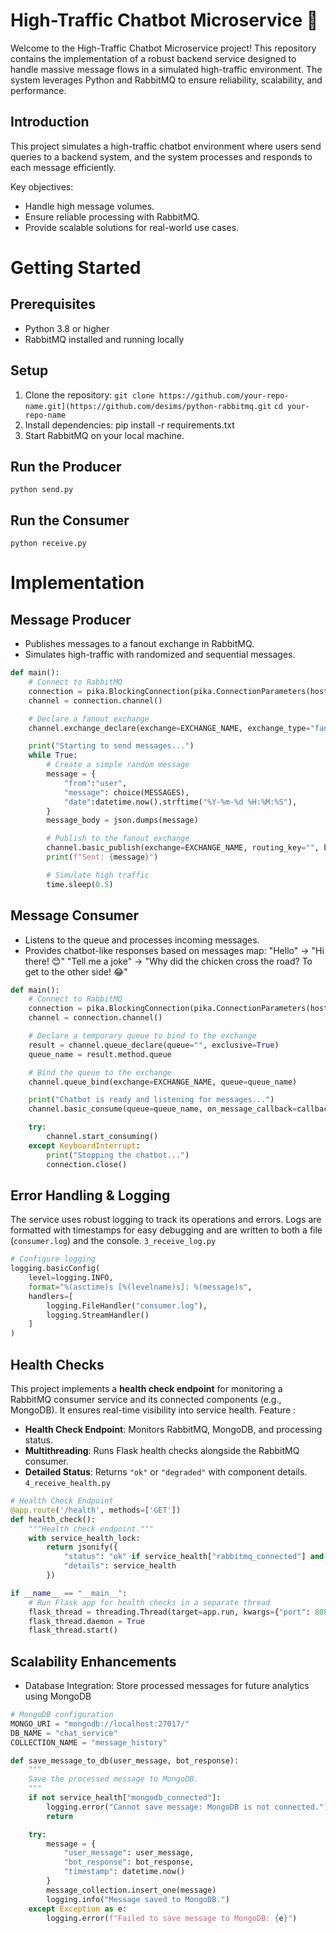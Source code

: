 # High-Traffic Chatbot Microservice 🌟

Welcome to the High-Traffic Chatbot Microservice project! This repository contains the implementation of a robust backend service designed to handle massive message flows in a simulated high-traffic environment. The system leverages Python and RabbitMQ to ensure reliability, scalability, and performance.

## Introduction
This project simulates a high-traffic chatbot environment where users send queries to a backend system, and the system processes and responds to each message efficiently.

Key objectives:

- Handle high message volumes.
- Ensure reliable processing with RabbitMQ.
- Provide scalable solutions for real-world use cases.

# Getting Started

## Prerequisites
- Python 3.8 or higher
- RabbitMQ installed and running locally
## Setup
1. Clone the repository:
```git clone https://github.com/your-repo-name.git](https://github.com/desims/python-rabbitmq.git```
```cd your-repo-name```
3. Install dependencies:
pip install -r requirements.txt
4. Start RabbitMQ on your local machine.
   
## Run the Producer
```python send.py```

## Run the Consumer
```python receive.py```

# Implementation
## Message Producer
- Publishes messages to a fanout exchange in RabbitMQ.
- Simulates high-traffic with randomized and sequential messages.

```python
def main():
    # Connect to RabbitMQ
    connection = pika.BlockingConnection(pika.ConnectionParameters(host=RABBITMQ_HOST))
    channel = connection.channel()

    # Declare a fanout exchange
    channel.exchange_declare(exchange=EXCHANGE_NAME, exchange_type="fanout")

    print("Starting to send messages...")
    while True:
        # Create a simple random message
        message = {
            "from":"user",
            "message": choice(MESSAGES), 
            "date":datetime.now().strftime("%Y-%m-%d %H:%M:%S"),
        }
        message_body = json.dumps(message)

        # Publish to the fanout exchange
        channel.basic_publish(exchange=EXCHANGE_NAME, routing_key="", body=message_body)
        print(f"Sent: {message}")

        # Simulate high traffic
        time.sleep(0.5)
```
## Message Consumer
- Listens to the queue and processes incoming messages.
- Provides chatbot-like responses based on messages map:
   "Hello" → "Hi there! 😊"
   "Tell me a joke" → "Why did the chicken cross the road? To get to the other side! 😂"
```python
def main():
    # Connect to RabbitMQ
    connection = pika.BlockingConnection(pika.ConnectionParameters(host=RABBITMQ_HOST))
    channel = connection.channel()

    # Declare a temporary queue to bind to the exchange
    result = channel.queue_declare(queue="", exclusive=True)
    queue_name = result.method.queue

    # Bind the queue to the exchange
    channel.queue_bind(exchange=EXCHANGE_NAME, queue=queue_name)

    print("Chatbot is ready and listening for messages...")
    channel.basic_consume(queue=queue_name, on_message_callback=callback)

    try:
        channel.start_consuming()
    except KeyboardInterrupt:
        print("Stopping the chatbot...")
        connection.close()
```

## Error Handling & Logging
The service uses robust logging to track its operations and errors. Logs are formatted with timestamps for easy debugging and are written to both a file (`consumer.log`) and the console.
```3_receive_log.py```
```python
# Configure logging
logging.basicConfig(
    level=logging.INFO,
    format="%(asctime)s [%(levelname)s]: %(message)s",
    handlers=[
        logging.FileHandler("consumer.log"),
        logging.StreamHandler()
    ]
)
```

## Health Checks
This project implements a **health check endpoint** for monitoring a RabbitMQ consumer service and its connected components (e.g., MongoDB). It ensures real-time visibility into service health.
Feature :
- **Health Check Endpoint**: Monitors RabbitMQ, MongoDB, and processing status.
- **Multithreading**: Runs Flask health checks alongside the RabbitMQ consumer.
- **Detailed Status**: Returns `"ok"` or `"degraded"` with component details.
```4_receive_health.py```
```python
# Health Check Endpoint
@app.route('/health', methods=['GET'])
def health_check():
    """Health check endpoint."""
    with service_health_lock:
        return jsonify({
            "status": "ok" if service_health["rabbitmq_connected"] and service_health["processing"] and service_health["mongodb_connected"] else "degraded",
            "details": service_health
        })

if __name__ == "__main__":
    # Run Flask app for health checks in a separate thread
    flask_thread = threading.Thread(target=app.run, kwargs={"port": 8080, "use_reloader": False})
    flask_thread.daemon = True
    flask_thread.start()
```
## Scalability Enhancements
- Database Integration: Store processed messages for future analytics using MongoDB
```python
# MongoDB configuration
MONGO_URI = "mongodb://localhost:27017/"
DB_NAME = "chat_service"
COLLECTION_NAME = "message_history"

def save_message_to_db(user_message, bot_response):
    """
    Save the processed message to MongoDB.
    """
    if not service_health["mongodb_connected"]:
        logging.error("Cannot save message: MongoDB is not connected.")
        return

    try:
        message = {
            "user_message": user_message,
            "bot_response": bot_response,
            "timestamp": datetime.now()
        }
        message_collection.insert_one(message)
        logging.info("Message saved to MongoDB.")
    except Exception as e:
        logging.error(f"Failed to save message to MongoDB: {e}")
```
